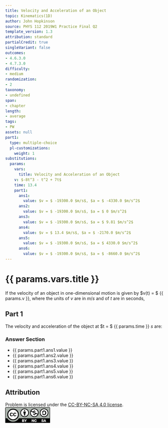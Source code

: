 ```yaml
---
title: Velocity and Acceleration of an Object
topic: Kinematics(1D)
author: John Hopkinson
source: PHYS 112 2019W1 Practice Final Q2
template_version: 1.3
attribution: standard
partialCredit: true
singleVariant: false
outcomes:
- 4.6.3.0
- 4.7.3.0
difficulty:
- medium
randomization:
- 2
taxonomy:
- undefined
span:
- chapter
length:
- average
tags:
- PW
assets: null
part1:
  type: multiple-choice
  pl-customizations:
    weight: 1
substitutions:
  params:
    vars:
      title: Velocity and Acceleration of an Object
    v: $-8t^3 - t^2 + 7t$
    time: 13.4
    part1:
      ans1:
        value: $v = $ -19300.0 $m/s$, $a = $ -4330.0 $m/s^2$
      ans2:
        value: $v = $ -19300.0 $m/s$, $a = $ 0 $m/s^2$
      ans3:
        value: $v = $ -19300.0 $m/s$, $a = $ 9.81 $m/s^2$
      ans4:
        value: $v = $ 13.4 $m/s$, $a = $ -2170.0 $m/s^2$
      ans5:
        value: $v = $ -19300.0 $m/s$, $a = $ 4330.0 $m/s^2$
      ans6:
        value: $v = $ -19300.0 $m/s$, $a = $ -8660.0 $m/s^2$
---
```

# {{ params.vars.title }}
If the velocity of an object in one-dimensional motion is given by $v(t) = $ {{ params.v }}, where the units of $v$ are in $m/s$ and of $t$ are in seconds,

## Part 1

The velocity and acceleration of the object at $t = $ {{ params.time }} $s$ are:

### Answer Section

- {{ params.part1.ans1.value }}
- {{ params.part1.ans2.value }}
- {{ params.part1.ans3.value }}
- {{ params.part1.ans4.value }}
- {{ params.part1.ans5.value }}
- {{ params.part1.ans6.value }}

## Attribution

Problem is licensed under the [CC-BY-NC-SA 4.0 license](https://creativecommons.org/licenses/by-nc-sa/4.0/).<br> ![The Creative Commons 4.0 license requiring attribution-BY, non-commercial-NC, and share-alike-SA license.](https://raw.githubusercontent.com/firasm/bits/master/by-nc-sa.png)